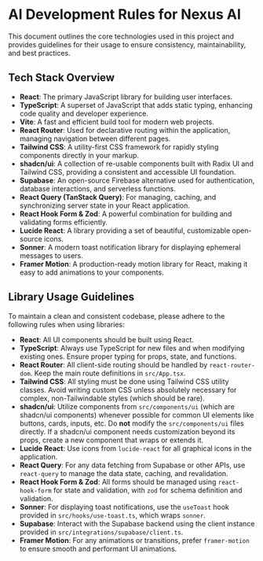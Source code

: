 # AI Development Rules for Nexus AI

This document outlines the core technologies used in this project and provides guidelines for their usage to ensure consistency, maintainability, and best practices.

## Tech Stack Overview

*   **React**: The primary JavaScript library for building user interfaces.
*   **TypeScript**: A superset of JavaScript that adds static typing, enhancing code quality and developer experience.
*   **Vite**: A fast and efficient build tool for modern web projects.
*   **React Router**: Used for declarative routing within the application, managing navigation between different pages.
*   **Tailwind CSS**: A utility-first CSS framework for rapidly styling components directly in your markup.
*   **shadcn/ui**: A collection of re-usable components built with Radix UI and Tailwind CSS, providing a consistent and accessible UI foundation.
*   **Supabase**: An open-source Firebase alternative used for authentication, database interactions, and serverless functions.
*   **React Query (TanStack Query)**: For managing, caching, and synchronizing server state in your React application.
*   **React Hook Form & Zod**: A powerful combination for building and validating forms efficiently.
*   **Lucide React**: A library providing a set of beautiful, customizable open-source icons.
*   **Sonner**: A modern toast notification library for displaying ephemeral messages to users.
*   **Framer Motion**: A production-ready motion library for React, making it easy to add animations to your components.

## Library Usage Guidelines

To maintain a clean and consistent codebase, please adhere to the following rules when using libraries:

*   **React**: All UI components should be built using React.
*   **TypeScript**: Always use TypeScript for new files and when modifying existing ones. Ensure proper typing for props, state, and functions.
*   **React Router**: All client-side routing should be handled by `react-router-dom`. Keep the main route definitions in `src/App.tsx`.
*   **Tailwind CSS**: All styling must be done using Tailwind CSS utility classes. Avoid writing custom CSS unless absolutely necessary for complex, non-Tailwindable styles (which should be rare).
*   **shadcn/ui**: Utilize components from `src/components/ui` (which are shadcn/ui components) whenever possible for common UI elements like buttons, cards, inputs, etc. Do **not** modify the `src/components/ui` files directly. If a shadcn/ui component needs customization beyond its props, create a new component that wraps or extends it.
*   **Lucide React**: Use icons from `lucide-react` for all graphical icons in the application.
*   **React Query**: For any data fetching from Supabase or other APIs, use `react-query` to manage the data state, caching, and revalidation.
*   **React Hook Form & Zod**: All forms should be managed using `react-hook-form` for state and validation, with `zod` for schema definition and validation.
*   **Sonner**: For displaying toast notifications, use the `useToast` hook provided in `src/hooks/use-toast.ts`, which wraps `sonner`.
*   **Supabase**: Interact with the Supabase backend using the client instance provided in `src/integrations/supabase/client.ts`.
*   **Framer Motion**: For any animations or transitions, prefer `framer-motion` to ensure smooth and performant UI animations.
